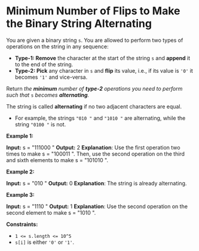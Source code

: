 # Minimum Number of Flips to Make the Binary String Alternating

You are given a binary string `s`. You are allowed to perform two types of operations on the string in any sequence:

* **Type-1: Remove** the character at the start of the string `s` and **append** it to the end of the string.
* **Type-2: Pick** any character in `s` and **flip** its value, i.e., if its value is `'0'` it becomes `'1'` and vice-versa.

Return _the **minimum** number of **type-2** operations you need to perform_ _such that_ `s` _becomes **alternating**._

The string is called **alternating** if no two adjacent characters are equal.

* For example, the strings `"010 "` and `"1010 "` are alternating, while the string `"0100 "` is not.

**Example 1:**

**Input:** s =  "111000 "
**Output:** 2
**Explanation**: Use the first operation two times to make s =  "100011 ".
Then, use the second operation on the third and sixth elements to make s =  "101010 ".

**Example 2:**

**Input:** s =  "010 "
**Output:** 0
**Explanation**: The string is already alternating.

**Example 3:**

**Input:** s =  "1110 "
**Output:** 1
**Explanation**: Use the second operation on the second element to make s =  "1010 ".

**Constraints:**

* `1 <= s.length <= 10^5`
* `s[i]` is either `'0'` or `'1'`.
